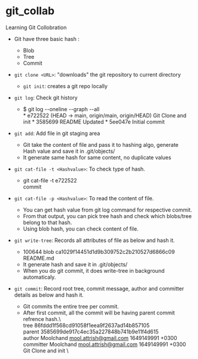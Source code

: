 # git_collab
Learning Git Collobration
- Git have three basic hash :
  - Blob
  - Tree
  - Commit

- `git clone <URL>`: "downloads" the git repository to current directory
    - `git init`: creates a git repo locally

- `git log`: Check git history
   -  $ git log --oneline --graph --all\
      \* e722522 (HEAD -> main, origin/main, origin/HEAD) Git Clone and init
      \* 3585699 README Updated
      \* 5ee047e Initial commit

- `git add`: Add file in git staging area
   - Git take the content of file and pass it to hashing algo, generate Hash value and save it in .git/objects/
   - It generate same hash for same content, no duplicate values

- `git cat-file -t <Hashvalue>`: To check type of hash.
   - git cat-file -t e722522\
     commit

- `git cat-file -p <Hashvalue>`: To read the content of file.
   - You can get hash value from git log command for respective commit.
   - From that output, you can pick tree hash and check which blobs/tree belong to that hash.
   - Using blob hash, you can check content of file.

- `git write-tree`: Records all attributes of file as below and hash it.
   - 100644 blob ca1029f14451d1d9b309752c2b210527d6866c09    README.md 
   - It generate hash and save it in .git/objects/
   - When you do git commit, it does write-tree in background automaticaly.

- `git commit`: Record root tree, commit message, author and committer details as below and hash it.
   - Git commits the entire tree per commit.
   - After first commit, all the commit will be having parent commit refrence hash.\  
       tree 86fddd1f568cd91058f1eea9f2637ad14b857105\
       parent 3585699de917c4ec35a227848b741b9e11f4d615\
       author Moolchand <mool.attrish@gmail.com> 1649149991 +0300\
       committer Moolchand <mool.attrish@gmail.com> 1649149991 +0300\
       Git Clone and init \

